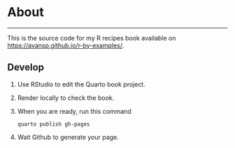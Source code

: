 # About

------------------------------------------------------------------------

This is the source code for my R recipes book available on <https://avansp.github.io/r-by-examples/>.

## Develop

1.  Use RStudio to edit the Quarto book project.

2.  Render locally to check the book.

3.  When you are ready, run this command

    ```{bash}
    quarto publish gh-pages
    ```

4.  Wait Github to generate your page.
